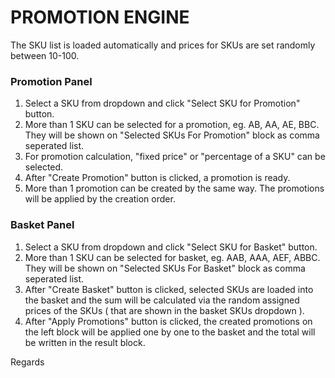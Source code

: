 # PROMOTION ENGINE

The SKU list is loaded automatically and prices for SKUs are set randomly between 10-100.

### Promotion Panel
1. Select a SKU from dropdown and click "Select SKU for Promotion" button.
2. More than 1 SKU can be selected for a promotion, eg. AB, AA, AE, BBC. They will be shown on "Selected SKUs For Promotion" block as comma seperated list.
3. For promotion calculation, "fixed price" or "percentage of a SKU" can be selected.
4. After "Create Promotion" button is clicked, a promotion is ready.
5. More than 1 promotion can be created by the same way. The promotions will be applied by the creation order.

### Basket Panel

1. Select a SKU from dropdown and click "Select SKU for Basket" button.
2. More than 1 SKU can be selected for basket, eg. AAB, AAA, AEF, ABBC. They will be shown on "Selected SKUs For Basket" block as comma seperated list.
3. After "Create Basket" button is clicked, selected SKUs are loaded into the basket and the sum will be calculated via the random assigned prices of the SKUs ( that are shown in the basket SKUs dropdown ).
4. After "Apply Promotions" button is clicked, the created promotions on the left block will be applied one by one to the basket and the total will be written in the result block. 

Regards
